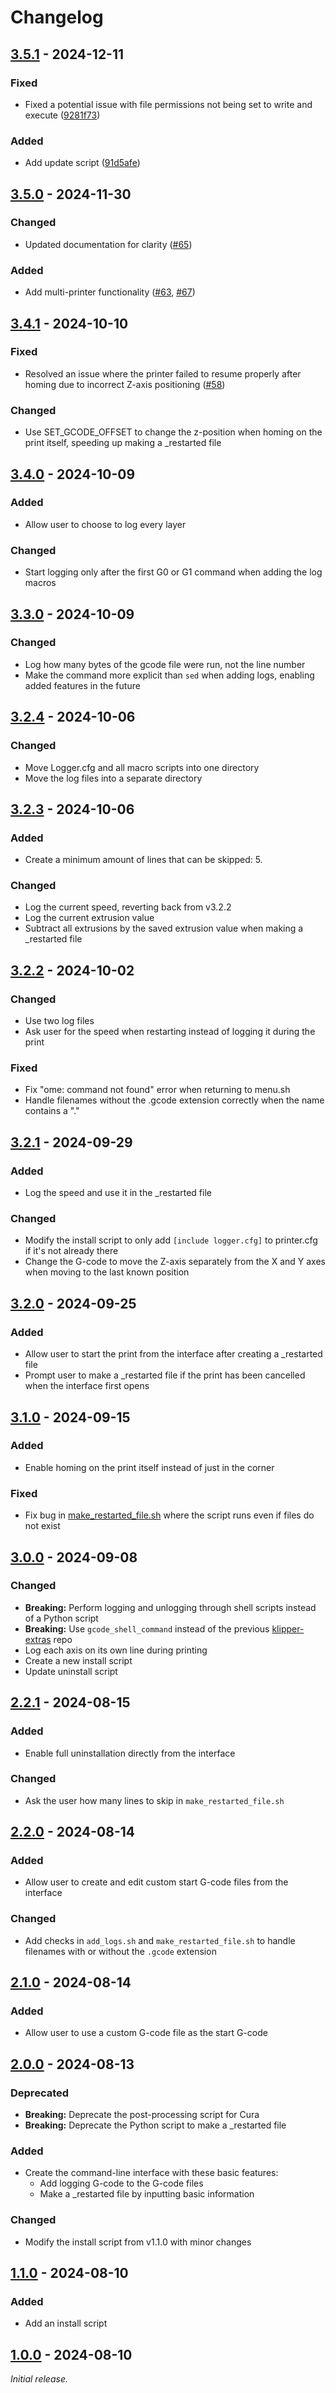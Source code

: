 # Changelog

## [3.5.1] - 2024-12-11

### Fixed

- Fixed a potential issue with file permissions not being set to write and execute ([9281f73](https://github.com/T9Air/Klipper_Power_Resume/commit/9281f73))

### Added

- Add update script ([91d5afe](https://github.com/T9Air/Klipper_Power_Resume/commit/91d5afe))

## [3.5.0] - 2024-11-30

### Changed

- Updated documentation for clarity ([#65](https://github.com/T9Air/Klipper_Power_Resume/issues/65))

### Added

- Add multi-printer functionality ([#63](https://github.com/T9Air/Klipper_Power_Resume/issues/63), [#67](https://github.com/T9Air/Klipper_Power_Resume/pulls/67))

## [3.4.1] - 2024-10-10

### Fixed

- Resolved an issue where the printer failed to resume properly after homing due to incorrect Z-axis positioning ([#58](https://github.com/T9Air/Klipper_Power_Resume/issues/58))

### Changed

- Use SET_GCODE_OFFSET to change the z-position when homing on the print itself, speeding up making a _restarted file

## [3.4.0] - 2024-10-09

### Added

- Allow user to choose to log every layer

### Changed

- Start logging only after the first G0 or G1 command when adding the log macros

## [3.3.0] - 2024-10-09

### Changed

- Log how many bytes of the gcode file were run, not the line number
- Make the command more explicit than `sed` when adding logs, enabling added features in the future

## [3.2.4] - 2024-10-06

### Changed

- Move Logger.cfg and all macro scripts into one directory
- Move the log files into a separate directory

## [3.2.3] - 2024-10-06

### Added

- Create a minimum amount of lines that can be skipped: 5.

### Changed

- Log the current speed, reverting back from v3.2.2
- Log the current extrusion value
- Subtract all extrusions by the saved extrusion value when making a _restarted file

## [3.2.2] - 2024-10-02

### Changed

- Use two log files
- Ask user for the speed when restarting instead of logging it during the print

### Fixed

- Fix "ome: command not found" error when returning to menu.sh
- Handle filenames without the .gcode extension correctly when the name contains a "."

## [3.2.1] - 2024-09-29

### Added

- Log the speed and use it in the _restarted file

### Changed

- Modify the install script to only add `[include logger.cfg]` to printer.cfg if it's not already there
- Change the G-code to move the Z-axis separately from the X and Y axes when moving to the last known position

## [3.2.0] - 2024-09-25

### Added

- Allow user to start the print from the interface after creating a _restarted file
- Prompt user to make a _restarted file if the print has been cancelled when the interface first opens

## [3.1.0] - 2024-09-15

### Added

- Enable homing on the print itself instead of just in the corner

### Fixed

- Fix bug in [make_restarted_file.sh](https://github.com/T9Air/Klipper_Power_Resume/blob/v3.1.0/Interface_scripts/make_restarted_file.sh) where the script runs even if files do not exist

## [3.0.0] - 2024-09-08

### Changed

- **Breaking:** Perform logging and unlogging through shell scripts instead of a Python script
- **Breaking:** Use `gcode_shell_command` instead of the previous [klipper-extras](https://github.com/droans/klipper_extras) repo
- Log each axis on its own line during printing
- Create a new install script
- Update uninstall script

## [2.2.1] - 2024-08-15

### Added

- Enable full uninstallation directly from the interface

### Changed

- Ask the user how many lines to skip in `make_restarted_file.sh`

## [2.2.0] - 2024-08-14

### Added

- Allow user to create and edit custom start G-code files from the interface

### Changed

- Add checks in `add_logs.sh` and `make_restarted_file.sh` to handle filenames with or without the `.gcode` extension

## [2.1.0] - 2024-08-14

### Added

- Allow user to use a custom G-code file as the start G-code

## [2.0.0] - 2024-08-13

### Deprecated

- **Breaking:** Deprecate the post-processing script for Cura
- **Breaking:** Deprecate the Python script to make a _restarted file

### Added

- Create the command-line interface with these basic features:
  - Add logging G-code to the G-code files
  - Make a _restarted file by inputting basic information

### Changed

- Modify the install script from v1.1.0 with minor changes

## [1.1.0] - 2024-08-10

### Added

- Add an install script

## [1.0.0] - 2024-08-10

_Initial release._

[3.5.1]: https://github.com/T9Air/Klipper_Power_Resume/releases/tag/v3.5.1
[3.5.0]: https://github.com/T9Air/Klipper_Power_Resume/releases/tag/v3.5.0
[3.4.1]: https://github.com/T9Air/Klipper_Power_Resume/releases/tag/v3.4.1
[3.4.0]: https://github.com/T9Air/Klipper_Power_Resume/releases/tag/v3.4.0
[3.3.0]: https://github.com/T9Air/Klipper_Power_Resume/releases/tag/v3.3.0
[3.2.4]: https://github.com/T9Air/Klipper_Power_Resume/releases/tag/v3.2.4
[3.2.3]: https://github.com/T9Air/Klipper_Power_Resume/releases/tag/v3.2.3
[3.2.2]: https://github.com/T9Air/Klipper_Power_Resume/releases/tag/v3.2.2
[3.2.1]: https://github.com/T9Air/Klipper_Power_Resume/releases/tag/v3.2.1
[3.2.0]: https://github.com/T9Air/Klipper_Power_Resume/releases/tag/v3.2.0
[3.1.0]: https://github.com/T9Air/Klipper_Power_Resume/releases/tag/v3.1.0
[3.0.0]: https://github.com/T9Air/Klipper_Power_Resume/releases/tag/v3.0.0
[2.2.1]: https://github.com/T9Air/Klipper_Power_Resume/releases/tag/v2.2.1
[2.2.0]: https://github.com/T9Air/Klipper_Power_Resume/releases/tag/v2.2.0
[2.1.0]: https://github.com/T9Air/Klipper_Power_Resume/releases/tag/v2.1.0
[2.0.0]: https://github.com/T9Air/Klipper_Power_Resume/releases/tag/v2.0.0
[1.1.0]: https://github.com/T9Air/Klipper_Power_Resume/releases/tag/v1.1.0
[1.0.0]: https://github.com/T9Air/Klipper_Power_Resume/releases/tag/v1.0.0
